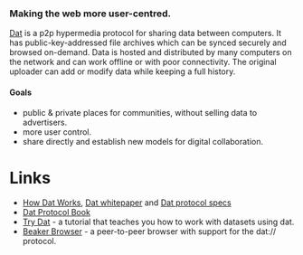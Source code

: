 ### Making the web more user-centred.

[Dat](https://datproject.org/) is a p2p hypermedia protocol for sharing data between computers. It has public-key-addressed file archives which can be synced securely and browsed on-demand. Data is hosted and distributed by many computers on the network and can work offline or with poor connectivity. The original uploader can add or modify data while keeping a full history.

#### Goals
* public & private places for communities, without selling data to advertisers.
* more user control. 
* share directly and establish new models for digital collaboration.



# Links
* [How Dat Works](https://datprotocol.github.io/how-dat-works/), [Dat whitepaper](https://github.com/datprotocol/whitepaper/raw/master/dat-paper.pdf) and [Dat protocol specs](https://datprotocol.com/)
* [Dat Protocol Book](https://datprotocol.github.io/book/) 
* [Try Dat](https://try-dat.com/) - a tutorial that teaches you how to work with datasets using dat.
* [Beaker Browser](https://beakerbrowser.com/) - a peer-to-peer browser with support for the dat:// protocol.

